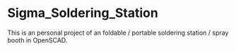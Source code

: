# Sigma_Soldering_Station
This is an personal project of an foldable / portable soldering station / spray booth in OpenSCAD.
